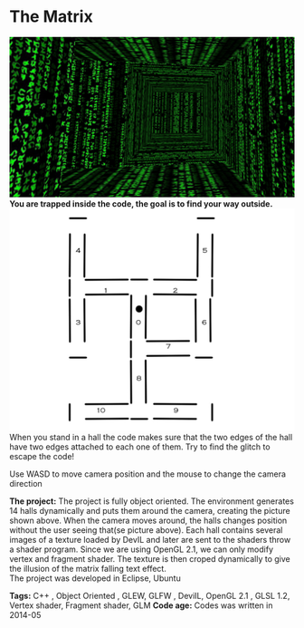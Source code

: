# The Matrix
![Alt text](/Debug/screenshot.png?raw=true "The Matrix")
<b>You are trapped inside the code, the goal is to find your way outside.</b>
![Alt text](/Debug/rooms.png?raw=true "The halls")
When you stand in a hall the code makes sure that the two edges of the hall have two edges attached to each one of them.
Try to find the glitch to escape the code!

Use WASD to move camera position and the mouse to change the camera direction  

<b>The project:</b>
The project is fully object oriented. 
The environment generates 14 halls dynamically and puts them around the camera, creating the picture shown above.
When the camera moves around, the halls changes position without the user seeing that(se picture above).
Each hall contains several images of a texture loaded by DevIL and later are sent to the shaders throw a shader program.
Since we are using OpenGL 2.1, we can only modify vertex and fragment shader. 
The texture is then croped dynamically to give the illusion of the matrix falling text effect. 
<br />
The project was developed in Eclipse, Ubuntu

<b>Tags:</b> C++ , Object Oriented , GLEW, GLFW , DeviIL, OpenGL 2.1 , GLSL 1.2, Vertex shader, Fragment shader, GLM
<b>Code age:</b> Codes was written in 2014-05
